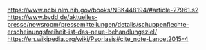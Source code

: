 https://www.ncbi.nlm.nih.gov/books/NBK448194/#article-27961.s2
https://www.bvdd.de/aktuelles-presse/newsroom/pressemitteilungen/details/schuppenflechte-erscheinungsfreiheit-ist-das-neue-behandlungsziel/
https://en.wikipedia.org/wiki/Psoriasis#cite_note-Lancet2015-4
